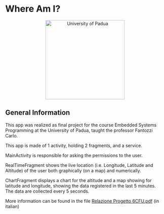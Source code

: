 # Where Am I?
<p align="center">
    <img src="https://www.unidformazione.com/wp-content/uploads/2018/04/unipd-universita-di-padova.png" width="250" alt="University of Padua"/>
</p>

## General Information
This app was realized as final project for the course Embedded Systems Programming at the University of Padua, taught the professor Fantozzi Carlo.

This app is made of 1 activity, holding 2 fragments, and a service.

MainActivity is responsible for asking the permissions to the user.

RealTimeFragment shows the live location (i.e. Longitude, Latitude and Altitude) of the user both graphically (on a map) and numerically. 

ChartFragment displays a chart for the altitude and a map showing for latitude and longitude, showing the data registered in the last 5 minutes.
The data are collected every 5 seconds.

More information can be found in the file [Relazione Progetto 6CFU.pdf](https://github.com/AlbertoFormaggio1/Where-Am-I/blob/master/Relazione%20Progetto%206CFU.pdf) (in italian)
